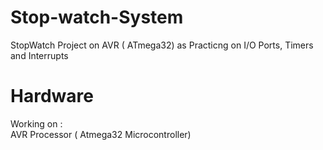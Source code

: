 # Stop-watch-System
StopWatch Project on AVR ( ATmega32) as Practicng on I/O Ports, Timers and Interrupts 
# Hardware 
Working on :<br />
<t />AVR Processor ( Atmega32 Microcontroller) <br />
